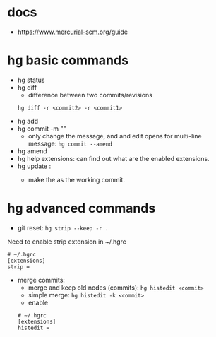 # docs
* https://www.mercurial-scm.org/guide

# hg basic commands
* hg status
* hg diff
  * difference between two commits/revisions
  ```
  hg diff -r <commit2> -r <commit1>
  ```
* hg add
* hg commit -m ""
  * only change the message, and and edit opens for multi-line message: ```hg commit --amend```
* hg amend
* hg help extensions: can find out what are the enabled extensions.
* hg update <commit>:
  * make the <commit> as the working commit.

# hg advanced commands
* git reset: ```hg strip --keep -r .```

Need to enable strip extension in ~/.hgrc
```
# ~/.hgrc
[extensions]
strip =
```
* merge commits: 
  * merge and keep old nodes (commits): ```hg histedit <commit>```
  * simple merge: ```hg histedit -k <commit>```
  * enable
  ```
  # ~/.hgrc
  [extensions]
  histedit =
  ```
 
